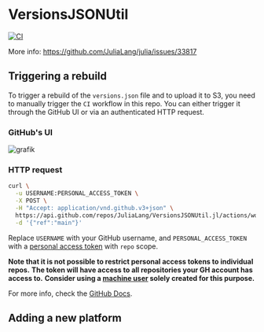# VersionsJSONUtil

[![CI](https://github.com/JuliaLang/VersionsJSONUtil.jl/actions/workflows/CI.yml/badge.svg)](https://github.com/JuliaLang/VersionsJSONUtil.jl/actions/workflows/CI.yml)

More info: https://github.com/JuliaLang/julia/issues/33817

## Triggering a rebuild

To trigger a rebuild of the `versions.json` file and to upload it to S3, you need to manually trigger the `CI` workflow in this repo.
You can either trigger it through the GitHub UI or via an authenticated HTTP request.

### GitHub's UI

![grafik](https://user-images.githubusercontent.com/20866761/127783220-fd8167db-5051-4a18-b70a-ea42085a7cb5.png)

### HTTP request

```bash
curl \
  -u USERNAME:PERSONAL_ACCESS_TOKEN \
  -X POST \
  -H "Accept: application/vnd.github.v3+json" \
  https://api.github.com/repos/JuliaLang/VersionsJSONUtil.jl/actions/workflows/CI.yml/dispatches \
  -d '{"ref":"main"}'
```

Replace `USERNAME` with your GitHub username, and `PERSONAL_ACCESS_TOKEN` with a [personal access token](https://docs.github.com/en/github/authenticating-to-github/keeping-your-account-and-data-secure/creating-a-personal-access-token) with `repo` scope.

**Note that it is not possible to restrict personal access tokens to individual repos.**
**The token will have access to all repositories your GH account has access to.**
**Consider using a [machine user](https://docs.github.com/en/developers/overview/managing-deploy-keys#machine-users) solely created for this purpose.**

For more info, check the [GitHub Docs](https://docs.github.com/en/rest/reference/actions#create-a-workflow-dispatch-event).

## Adding a new platform
